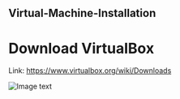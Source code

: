 ## Virtual-Machine-Installation

# Download VirtualBox

Link: https://www.virtualbox.org/wiki/Downloads

![Image text](https://github.com/cyiwen316/Virtual-Machine-Installation/blob/main/Image/VirtualBox.png)
